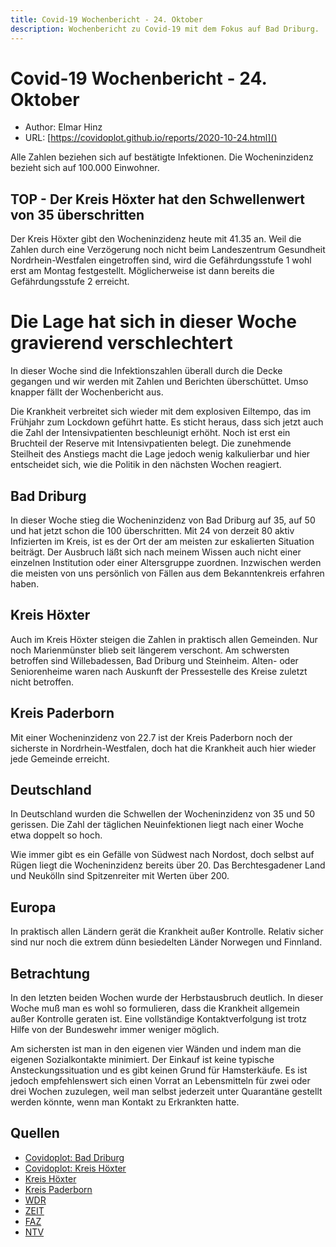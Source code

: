 ```yaml
---
title: Covid-19 Wochenbericht - 24. Oktober
description: Wochenbericht zu Covid-19 mit dem Fokus auf Bad Driburg. 
---
```


# Covid-19 Wochenbericht - 24. Oktober

* Author: Elmar Hinz
* URL: [https://covidoplot.github.io/reports/2020-10-24.html]()

Alle Zahlen beziehen sich auf bestätigte Infektionen. 
Die Wocheninzidenz bezieht sich auf 100.000 Einwohner.

## TOP - Der Kreis Höxter hat den Schwellenwert von 35 überschritten

Der Kreis Höxter gibt den Wocheninzidenz heute mit 41.35 an. Weil
die Zahlen durch eine Verzögerung noch nicht beim 
Landeszentrum Gesundheit Nordrhein-Westfalen eingetroffen sind,
wird die Gefährdungsstufe 1 wohl erst am Montag festgestellt. 
Möglicherweise ist dann bereits die Gefährdungsstufe 2 erreicht. 

# Die Lage hat sich in dieser Woche gravierend verschlechtert

In dieser Woche sind die Infektionszahlen überall durch die Decke
gegangen und wir werden mit Zahlen und Berichten überschüttet.
Umso knapper fällt der Wochenbericht aus.

Die Krankheit verbreitet sich wieder mit dem explosiven Eiltempo, 
das im Frühjahr zum Lockdown geführt hatte. Es sticht heraus, 
dass sich jetzt auch die Zahl der Intensivpatienten beschleunigt 
erhöht. Noch ist erst ein Bruchteil der Reserve mit Intensivpatienten 
belegt. Die zunehmende Steilheit des Anstiegs macht die Lage jedoch 
wenig kalkulierbar und hier entscheidet sich, wie die Politik in den 
nächsten Wochen reagiert.

## Bad Driburg

In dieser Woche stieg die Wocheninzidenz von Bad Driburg auf
35, auf 50 und hat jetzt schon die 100 überschritten. Mit 24
von derzeit 80 aktiv Infizierten im Kreis, ist es der Ort
der am meisten zur eskalierten Situation beiträgt. Der Ausbruch
läßt sich nach meinem Wissen auch nicht einer einzelnen Institution 
oder einer Altersgruppe zuordnen. Inzwischen werden die meisten
von uns persönlich von Fällen aus dem Bekanntenkreis erfahren haben.

## Kreis Höxter

Auch im Kreis Höxter steigen die Zahlen in praktisch allen Gemeinden.
Nur noch Marienmünster blieb seit längerem verschont. Am schwersten
betroffen sind Willebadessen, Bad Driburg und Steinheim. 
Alten- oder Seniorenheime waren nach Auskunft der Pressestelle des
Kreise zuletzt nicht betroffen. 

## Kreis Paderborn

Mit einer Wocheninzidenz von 22.7 ist der Kreis Paderborn noch der
sicherste in Nordrhein-Westfalen, doch hat die Krankheit auch hier
wieder jede Gemeinde erreicht.

## Deutschland

In Deutschland wurden die Schwellen der Wocheninzidenz von 35 und 50
gerissen. Die Zahl der täglichen Neuinfektionen liegt nach einer Woche 
etwa doppelt so hoch.

Wie immer gibt es ein Gefälle von Südwest nach Nordost, doch selbst
auf Rügen liegt die Wocheninzidenz bereits über 20. 
Das Berchtesgadener Land und Neukölln sind Spitzenreiter mit Werten
über 200.

## Europa

In praktisch allen Ländern gerät die Krankheit außer Kontrolle. 
Relativ sicher sind nur noch die extrem dünn besiedelten Länder
Norwegen und Finnland.

## Betrachtung

In den letzten beiden Wochen wurde der Herbstausbruch deutlich.
In dieser Woche muß man es wohl so formulieren, dass die Krankheit
allgemein außer Kontrolle geraten ist. Eine vollständige 
Kontaktverfolgung ist trotz Hilfe von der Bundeswehr immer weniger
möglich.

Am sichersten ist man in den eigenen vier Wänden und indem man die
eigenen Sozialkontakte minimiert. Der Einkauf ist keine typische 
Ansteckungssituation und es gibt keinen Grund für Hamsterkäufe. 
Es ist jedoch empfehlenswert sich einen Vorrat an Lebensmitteln für
zwei oder drei Wochen zuzulegen, weil man selbst jederzeit unter
Quarantäne gestellt werden könnte, wenn man Kontakt zu Erkrankten 
hatte.

## Quellen

* [Covidoplot: Bad Driburg][1]
* [Covidoplot: Kreis Höxter][2]
* [Kreis Höxter][3]
* [Kreis Paderborn][4]
* [WDR][5]
* [ZEIT][6]
* [FAZ][7]
* [NTV][8]

[1]: https://covidoplot.github.io/communes/bad-driburg.html
[2]: https://covidoplot.github.io/kreis-hoexter
[3]: https://corona.kreis-hoexter.de
[4]: https://www.kreis-paderborn.de/kreis_paderborn/aktuelles/pressemitteilungen/Informationen-zu-Coronaviren.php
[5]: https://www1.wdr.de/nachrichten/themen/coronavirus/corona-daten-nrw-100.html
[6]: https://www.zeit.de/wissen/gesundheit/coronavirus-echtzeit-karte-deutschland-landkreise-infektionen-ausbreitung
[7]: https://www.faz.net/aktuell/gesellschaft/gesundheit/coronavirus/zahlen-zum-coronavirus-die-pandemie-im-ueberblick-16653240.html
[8]: https://www.n-tv.de/infografik/Coronavirus-aktuelle-Zahlen-Daten-zur-Epidemie-in-Deutschland-Europa-und-der-Welt-article21604983.html

